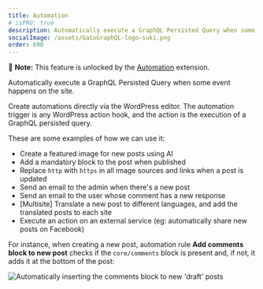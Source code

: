 ```yaml
---
title: Automation
# isPRO: true
description: Automatically execute a GraphQL Persisted Query when some event happens on the site, creating automations directly via the WordPress editor.
socialImage: /assets/GatoGraphQL-logo-suki.png
order: 690
---
```


📣 **Note:** This feature is unlocked by the [Automation](../../../extensions/automation/) extension.

Automatically execute a GraphQL Persisted Query when some event happens on the site.

Create automations directly via the WordPress editor. The automation trigger is any WordPress action hook, and the action is the execution of a GraphQL persisted query.

These are some examples of how we can use it:

- Create a featured image for new posts using AI
- Add a mandatory block to the post when published
- Replace `http` with `https` in all image sources and links when a post is updated
- Send an email to the admin when there's a new post
- Send an email to the user whose comment has a new response
- [Multisite] Translate a new post to different languages, and add the translated posts to each site
- Execute an action on an external service (eg: automatically share new posts on Facebook)

For instance, when creating a new post, automation rule **Add comments block to new post** checks if the `core/comments` block is present and, if not, it adds it at the bottom of the post:

<div class="img-width-640" markdown=1>

![Automatically inserting the comments block to new 'draft' posts](/assets/extensions/upstream-pro/automation-rule-insert-mandatory-comments-block.gif "Automatically inserting the comments block to new 'draft' posts")

</div>
